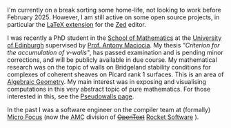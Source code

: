 I'm currently on a break sorting some home-life,
not looking to work before February 2025.
However, I am still active on some open source projects,
in particular the
[LaTeX extension](https://github.com/rzukic/zed-latex)
for the [Zed](https://zed.dev/) editor.

I was recently a PhD student in the
[School of Mathematics](https://www.maths.ed.ac.uk/)
at the
[University of Edinburgh](https://www.ed.ac.uk/)
supervised by
[Prof. Antony Maciocia](https://www.ed.ac.uk/profile/antony-maciocia).
My thesis *"Criterion for the accumulation of ν-walls"*, has passed examination
and is pending minor corrections, and will be publicly available in due course.
My mathematical research was on the topic of walls on Bridgeland stability conditions for complexes of coherent
sheaves on Picard rank 1 surfaces.
This is an area of [Algebraic Geometry](https://en.wikipedia.org/wiki/Algebraic_geometry).
My main interest was in exposing and visualising computations in this very abstract topic of pure mathematics.
For those interested in this, see the
[Pseudowalls page](pseudowalls).

In the past I was a software engineer on the compiler team at (formally)
[Micro Focus](https://www.opentext.com/microfocus)
(now the <abbr title="Application Modernisation and Connectivity (moving COBOL applications off mainframes)">AMC</abbr>
division of
~~[OpenText](https://www.opentext.com/)~~
[Rocket Software](https://www.rocketsoftware.com/)
).
